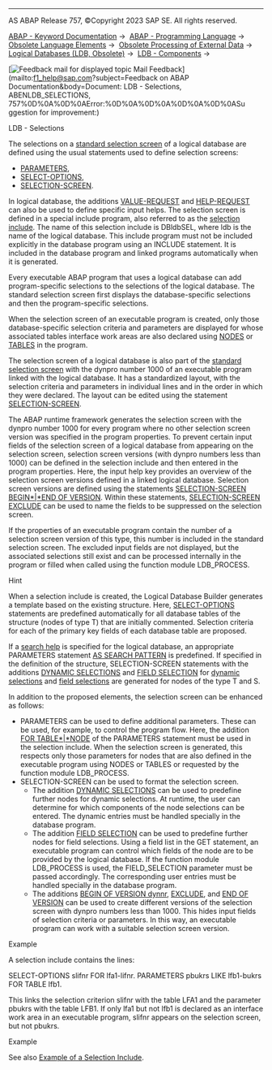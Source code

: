   

* * *

AS ABAP Release 757, ©Copyright 2023 SAP SE. All rights reserved.

[ABAP - Keyword Documentation](https://help.sap.com/doc/abapdocu_757_index_htm/7.57/en-US/abenabap.htm) →  [ABAP - Programming Language](https://help.sap.com/doc/abapdocu_757_index_htm/7.57/en-US/abenabap_reference.htm) →  [Obsolete Language Elements](https://help.sap.com/doc/abapdocu_757_index_htm/7.57/en-US/abenabap_obsolete.htm) →  [Obsolete Processing of External Data](https://help.sap.com/doc/abapdocu_757_index_htm/7.57/en-US/abendata_storage_obsolete.htm) →  [Logical Databases (LDB, Obsolete)](https://help.sap.com/doc/abapdocu_757_index_htm/7.57/en-US/abenldb.htm) →  [LDB - Components](https://help.sap.com/doc/abapdocu_757_index_htm/7.57/en-US/abenldb_oview.htm) → 

 [![](Mail.gif?object=Mail.gif&sap-language=EN "Feedback mail for displayed topic") Mail Feedback](mailto:f1_help@sap.com?subject=Feedback on ABAP Documentation&body=Document: LDB - Selections, ABENLDB_SELECTIONS, 757%0D%0A%0D%0AError:%0D%0A%0D%0A%0D%0A%0D%0ASu
ggestion for improvement:)

LDB - Selections

The selections on a [standard selection screen](https://help.sap.com/doc/abapdocu_757_index_htm/7.57/en-US/abenstandard_selscreen_glosry.htm "Glossary Entry") of a logical database are defined using the usual statements used to define selection screens:

-   [PARAMETERS](https://help.sap.com/doc/abapdocu_757_index_htm/7.57/en-US/abapparameters.htm),
-   [SELECT-OPTIONS](https://help.sap.com/doc/abapdocu_757_index_htm/7.57/en-US/abapselect-options.htm),
-   [SELECTION-SCREEN](https://help.sap.com/doc/abapdocu_757_index_htm/7.57/en-US/abapselection-screen.htm).

In logical database, the additions [VALUE-REQUEST](https://help.sap.com/doc/abapdocu_757_index_htm/7.57/en-US/abapparameters_ldb.htm) and [HELP-REQUEST](https://help.sap.com/doc/abapdocu_757_index_htm/7.57/en-US/abapparameters_ldb.htm) can also be used to define specific input helps. The selection screen is defined in a special include program, also referred to as the [selection include](https://help.sap.com/doc/abapdocu_757_index_htm/7.57/en-US/abenselection_include_glosry.htm "Glossary Entry"). The name of this selection include is DBldbSEL, where ldb is the name of the logical database. This include program must not be included explicitly in the database program using an INCLUDE statement. It is included in the database program and linked programs automatically when it is generated.

Every executable ABAP program that uses a logical database can add program-specific selections to the selections of the logical database. The standard selection screen first displays the database-specific selections and then the program-specific selections.

When the selection screen of an executable program is created, only those database-specific selection criteria and parameters are displayed for whose associated tables interface work areas are also declared using [NODES](https://help.sap.com/doc/abapdocu_757_index_htm/7.57/en-US/abapnodes.htm) or [TABLES](https://help.sap.com/doc/abapdocu_757_index_htm/7.57/en-US/abaptables.htm) in the program.

The selection screen of a logical database is also part of the [standard selection screen](https://help.sap.com/doc/abapdocu_757_index_htm/7.57/en-US/abenstandard_selscreen_glosry.htm "Glossary Entry") with the dynpro number 1000 of an executable program linked with the logical database. It has a standardized layout, with the selection criteria and parameters in individual lines and in the order in which they were declared. The layout can be edited using the statement [SELECTION-SCREEN](https://help.sap.com/doc/abapdocu_757_index_htm/7.57/en-US/abapselection-screen.htm).

The ABAP runtime framework generates the selection screen with the dynpro number 1000 for every program where no other selection screen version was specified in the program properties. To prevent certain input fields of the selection screen of a logical database from appearing on the selection screen, selection screen versions (with dynpro numbers less than 1000) can be defined in the selection include and then entered in the program properties. Here, the input help key provides an overview of the selection screen versions defined in a linked logical database. Selection screen versions are defined using the statements [SELECTION-SCREEN BEGIN*|*END OF VERSION](https://help.sap.com/doc/abapdocu_757_index_htm/7.57/en-US/abapselection-screen_ldb_version.htm). Within these statements, [SELECTION-SCREEN EXCLUDE](https://help.sap.com/doc/abapdocu_757_index_htm/7.57/en-US/abapselection-screen_ldb_version.htm) can be used to name the fields to be suppressed on the selection screen.

If the properties of an executable program contain the number of a selection screen version of this type, this number is included in the standard selection screen. The excluded input fields are not displayed, but the associated selections still exist and can be processed internally in the program or filled when called using the function module LDB\_PROCESS.

Hint

When a selection include is created, the Logical Database Builder generates a template based on the existing structure. Here, [SELECT-OPTIONS](https://help.sap.com/doc/abapdocu_757_index_htm/7.57/en-US/abapselect-options.htm) statements are predefined automatically for all database tables of the structure (nodes of type T) that are initially commented. Selection criteria for each of the primary key fields of each database table are proposed.

If a [search help](https://help.sap.com/doc/abapdocu_757_index_htm/7.57/en-US/abenldb_search_help.htm) is specified for the logical database, an appropriate PARAMETERS statement [AS SEARCH PATTERN](https://help.sap.com/doc/abapdocu_757_index_htm/7.57/en-US/abapparameters_ldb.htm) is predefined. If specified in the definition of the structure, SELECTION-SCREEN statements with the additions [DYNAMIC SELECTIONS](https://help.sap.com/doc/abapdocu_757_index_htm/7.57/en-US/abapselection-screen_ldb_dynamic.htm) and [FIELD SELECTION](https://help.sap.com/doc/abapdocu_757_index_htm/7.57/en-US/abapselection-screen_ldb_field.htm) for [dynamic selections](https://help.sap.com/doc/abapdocu_757_index_htm/7.57/en-US/abenldb_free_selections.htm) and [field selections](https://help.sap.com/doc/abapdocu_757_index_htm/7.57/en-US/abenldb_field_selections.htm) are generated for nodes of the type T and S.

In addition to the proposed elements, the selection screen can be enhanced as follows:

-   PARAMETERS can be used to define additional parameters. These can be used, for example, to control the program flow. Here, the addition [FOR TABLE*|*NODE](https://help.sap.com/doc/abapdocu_757_index_htm/7.57/en-US/abapparameters_ldb.htm) of the PARAMETERS statement must be used in the selection include. When the selection screen is generated, this respects only those parameters for nodes that are also defined in the executable program using NODES or TABLES or requested by the function module LDB\_PROCESS.
-   SELECTION-SCREEN can be used to format the selection screen.
    -   The addition [DYNAMIC SELECTIONS](https://help.sap.com/doc/abapdocu_757_index_htm/7.57/en-US/abapselection-screen_ldb_dynamic.htm) can be used to predefine further nodes for dynamic selections. At runtime, the user can determine for which components of the node selections can be entered. The dynamic entries must be handled specially in the database program.
    -   The addition [FIELD SELECTION](https://help.sap.com/doc/abapdocu_757_index_htm/7.57/en-US/abapselection-screen_ldb_field.htm) can be used to predefine further nodes for field selections. Using a field list in the GET statement, an executable program can control which fields of the node are to be provided by the logical database. If the function module LDB\_PROCESS is used, the FIELD\_SELECTION parameter must be passed accordingly. The corresponding user entries must be handled specially in the database program.
    -   The additions [BEGIN OF VERSION dynnr](https://help.sap.com/doc/abapdocu_757_index_htm/7.57/en-US/abapselection-screen_ldb_version.htm), [EXCLUDE](https://help.sap.com/doc/abapdocu_757_index_htm/7.57/en-US/abapselection-screen_ldb_version.htm), and [END OF VERSION](https://help.sap.com/doc/abapdocu_757_index_htm/7.57/en-US/abapselection-screen_ldb_version.htm) can be used to create different versions of the selection screen with dynpro numbers less than 1000. This hides input fields of selection criteria or parameters. In this way, an executable program can work with a suitable selection screen version.

Example

A selection include contains the lines:

SELECT-OPTIONS slifnr FOR lfa1-lifnr.
PARAMETERS pbukrs LIKE lfb1-bukrs FOR TABLE lfb1.

This links the selection criterion slifnr with the table LFA1 and the parameter pbukrs with the table LFB1. If only lfa1 but not lfb1 is declared as an interface work area in an executable program, slifnr appears on the selection screen, but not pbukrs.

Example

See also [Example of a Selection Include](https://help.sap.com/doc/abapdocu_757_index_htm/7.57/en-US/abenldb_selections_example.htm).